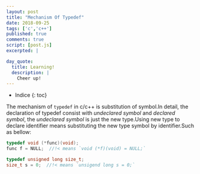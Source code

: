 ```yaml
---
layout: post
title: "Mechanism Of Typedef"
date: 2018-09-25
tags: ['c','c++']
published: true
comments: true
script: [post.js]
excerpted: |

day_quote:
  title: Learning!
  description: |
    Cheer up!
---
```


* Indice
{: toc}

The mechanism of `typedef` in c/c++ is substitution of symbol.In detail, the declaration of typedef consist with *undeclared symbol* and *declared symbol*, the *undeclared symbol* is just the new type.Using new type to declare identifier means substituting the new type symbol by identifier.Such as bellow:

```c
typedef void (*func)(void);
func f = NULL;  //!< means `void (*f)(void) = NULL;`

typedef unsigned long size_t;
size_t s = 0;  //!< means `unsigend long s = 0;`
```

